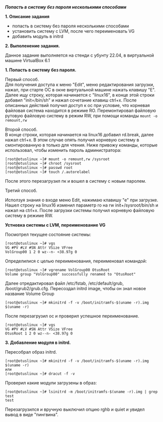 ***Попасть в систему без пароля несколькими способами***  

**1. Описание задания**  

- попасть в систему без пароля несколькими способами
- установить систему с LVM, после чего переименовать VG
- добавить модуль в initrd  

**2. Выполенение задания.**  

Данное задание выполняется на стенди с убунту 22.04, в виртуальной машине VirtualBox  6.1  

**1. Попасть в систему без пароля.**  

Первый способ.  
Для получения доступа к меню "Edit", меню редактирования загрузки, нажал, при старте ОС в окне виртуальной машине нажать клавишу "E".
Далее ищу строку, которая начинается с "linux16", в конце этой строки добавил "init=/bin/sh" и нажал сочетание клавиш ctrl+x.
После описанных действий получил доступ к ос при условие, что корневая файловая система находится в режиме RO.
Перемонтировал файловую рутовую файловую систему в режим RW, при помощи команды ``mount -o remount,rw``

Второй способ.  
В конце строки, которая начинается на linux16 добавил rd.break, далее нажал ctrl+x.
В этом случае опять получил корневую систему в смонтированную в только для чтения.
Ниже привожу команды, которые использовал, чтобы изменить пароль администратора:
```
[root@otuslinux ~]# mount -o remount,rw /sysroot
[root@otuslinux ~]# chroot /sysroot
[root@otuslinux ~]# passwd root
[root@otuslinux ~]# touch /.autorelabel
```
После этого перезагрузил пк и вошел в систему с новым паролем.

Третий способ.  
 
Исползуя знания о входе меню Edit, нажимаю клавишу "е" при загрузке. Нашел строку на linux16 изменил параметр ro  на rw init+/sysroot/bin/sh и нажал на ctrl+x.
После загрузки системы получил корневую файловую систему в режиме RW.  

**Устновка системы с LVM, переименование VG** 

Посмотрел текущее состояние системы:
```
[root@otuslinux ~]# vgs
VG #PV #LV #SN Attr VSize VFree
VolGroup00 1 2 0 wz--n- <38.97g 0
```
Определилися с целью переименования, переименовал командой:
```
[root@otuslinux ~]# vgrename VolGroup00 OtusRoot
Volume group "VolGroup00" successfully renamed to "OtusRoot"
```
Далее отредактировал файл /etc/fstab, /etc/default/grub, /boot/grub2/grub.cfg.
Пересоздал initrd image, чтобы он знал новое название Volume Group  
```
[root@otuslinux ~]# mkinitrd -f -v /boot/initramfs-$(uname -r).img $(uname -r)
```
После перезагрузил ос и проверил успешное переименование. 
```
[root@otuslinux ~]# vgs
VG #PV #LV #SN Attr VSize VFree
OtusRoot 1 2 0 wz--n- <38.97g 0
```  
**3. Добавление модуля в initrd.**  

Пересобрал образ initrd.
```
[root@otuslinux ~]# mkinitrd -f -v /boot/initramfs-$(uname -r).img $(uname -r)
или
[root@otuslinux ~]# dracut -f -v
```
Проверил какие модули загрузены в образ:
```
[root@otuslinux ~]# lsinitrd -m /boot/initramfs-$(uname -r).img | grep test
test
```
Перезагрузился и вручную выключил опцию rghb и quiet и увидел вывод в виде "пингвина".  


 
